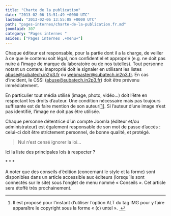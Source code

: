 ```yaml
---
title: "Charte de la publication"
date: "2013-02-06 13:51:49 +0000 UTC"
lastmod: "2013-02-06 13:55:08 +0000 UTC"
path: "pages-internes/charte-de-la-publication.fr.md"
joomlaid: 307
category: "Pages internes "
asides: ["Pages internes .+menu+"]
---
```

Chaque éditeur est responsable, pour la partie dont il a la charge, de veiller à ce que le contenu soit légal, non confidentiel et approprié (e.g. ne doit pas nuire à l’image de marque du laboratoire ou de nos tutelles). Tout personne notant un contenu inaproprié doit le signaler en utilisant les listes abuse@subatech.in2p3.fr ou webmaster@subatech.in2p3.fr. En cas d’incident, le CSSI (abuse@subatech.in2p3.fr) doit être prévenu immédiatement.

En particulier tout média utilisé (image, photo, vidéo…) doit l’être en respectant les droits d’auteur. Une condition nécessaire mais pas toujours suffisante est de faire mention de son auteur[\[1\]](#fn:1 "see footnote"). Si l’auteur d’une image n’est pas identifié, l’image ne doit pas être utilisée.

Chaque personne détentrice d’un compte Joomla (éditeur et/ou administrateur) est également responsable de son mot de passe d’accès : celui-ci doit être strictement personnel, de bonne qualité, et protégé.

> Nul n’est censé ignorer la loi…

Ici la liste des principales lois à respecter ?

\* \* \*

A noter que des conseils d’édition (concernant le style et la forme) sont disponibles dans un article accessible aux éditeurs (lorsqu’ils sont connectés sur le site) sous l’onglet de menu nommé « Conseils ». Cet article sera étoffé très prochainement.

* * *

1.  Il est proposé pour l’instant d’utiliser l’option ALT du tag IMG pour y faire apparaître le copyright sous la forme « (c) untel ». [ ↩](#fnref:1 "return to article")
